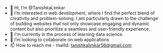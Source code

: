 - 👋 Hi, I’m @TanishkaLimkar
- 👀 I’m interested in web development, where I find the perfect blend of creativity and problem-solving. I am particularly drawn to the challenge of building websites that not only showcase engaging and dynamic content but also prioritize a seamless and user-friendly experience.
- 🌱 I'm currently in the process of learning data science.
- 💞️ I’m looking to collaborate on web applications
- 📫 How to reach me - mailId: tanishkalimkar56@gmail.com

<!---
TanishkaLimkar/TanishkaLimkar is a ✨ special ✨ repository because its `README.md` (this file) appears on your GitHub profile.
You can click the Preview link to take a look at your changes.
--->
